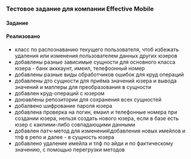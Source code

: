 ### Тестовое задание для компании Effective Mobile

#### Задание

#### Реализовано 
- класс по распознаванию текущего пользователя, чтоб избежать удаления или изменения пользователем данных других юзеров
- добавлены разные зависимые сущности для основного класса юзера - банк акккаунт, имеил, телефоонный номер
- добавлены разные виды обработчиков ошибок для круд операций
- добавлены дто сущности для приёма значений юзера и вывода значений и мапперы для преобразования в сущности
- добавлен круд-операций с юзером
- доюавлены репозитории для сохранения всех сущностей
- добалвено шифрование пароля юзера
- добавлена проверка на логин, емаил и телефонные номера при создании юзера, нельзя создать нового юзера, если в базе есть юзер с какпими-либо совпадающими данными 
- добавлен патч-метод для изменения\добавления новых имейлов и тлф в репо и далее - в сущность юзера 
- добавлено удаление имейла и тлф по айди и по фактическому значению, с помощью перегрузки методов